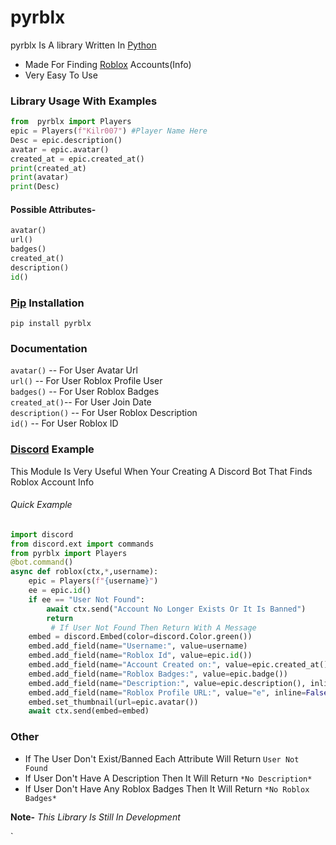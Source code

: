 # **pyrblx**



pyrblx Is A library Written In [Python](https://www.python.org/)
  - Made For Finding [Roblox](https://www.roblox.com) Accounts(Info)
  - Very Easy To Use
###  Library Usage With Examples
```py
from  pyrblx import Players
epic = Players(f"Kilr007") #Player Name Here 
Desc = epic.description()
avatar = epic.avatar()
created_at = epic.created_at()
print(created_at)
print(avatar)
print(Desc)
```
#### Possible Attributes-
```python
avatar() 
url()
badges()
created_at()
description()
id()
```
###  [Pip](https://pypi.org/project/pyrblx/) Installation

```pip install pyrblx```

### Documentation
`avatar()` -- For User Avatar Url  
`url()` --  For User Roblox Profile User  
`badges()` --  For User Roblox Badges  
`created_at()`-- For User Join Date  
`description()` --  For User Roblox Description  
`id()` --  For User Roblox ID  
### [Discord](https://discord.com) Example
This Module Is Very Useful When Your Creating A Discord Bot That Finds Roblox Account Info
###### Quick Example
```python
import discord
from discord.ext import commands
from pyrblx import Players 
@bot.command()
async def roblox(ctx,*,username):
    epic = Players(f"{username}")
    ee = epic.id()
    if ee == "User Not Found":
        await ctx.send("Account No Longer Exists Or It Is Banned") 
        return
         # If User Not Found Then Return With A Message
    embed = discord.Embed(color=discord.Color.green())
    embed.add_field(name="Username:", value=username)
    embed.add_field(name="Roblox Id", value=epic.id())
    embed.add_field(name="Account Created on:", value=epic.created_at())
    embed.add_field(name="Roblox Badges:", value=epic.badge())
    embed.add_field(name="Description:", value=epic.description(), inline=False)
    embed.add_field(name="Roblox Profile URL:", value="e", inline=False)
    embed.set_thumbnail(url=epic.avatar())
    await ctx.send(embed=embed)
```

### Other
 - If The User Don't Exist/Banned Each Attribute Will Return `User Not Found`
 - If User Don't Have A Description Then It Will Return `*No Description*`
 - If User Don't Have Any Roblox Badges Then It Will Return `*No Roblox Badges*`
 
**Note-** *This Library Is Still In Development*







`








